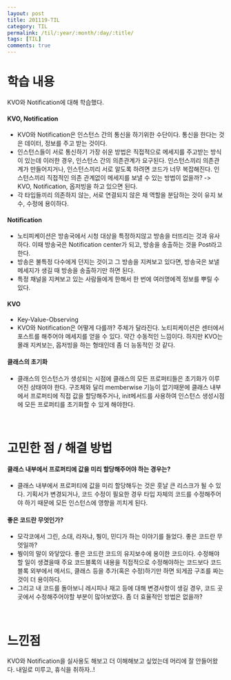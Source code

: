 ```yaml
---
layout: post
title: 201119-TIL
category: TIL
permalink: /til/:year/:month/:day/:title/
tags: [TIL]
comments: true
---
```

# 학습 내용
 KVO와 Notification에 대해 학습했다.

#### KVO, Notification
- KVO와 Notification은 인스턴스 간의 통신을 하기위한 수단이다. 통신을 한다는 것은 데이터, 정보를 주고 받는 것이다.
- 인스턴스들이 서로 통신하기 가장 쉬운 방법은 직접적으로 메세지를 주고받는 방식이 있는데 이러한 경우, 인스턴스 간의 의존관계가 요구된다. 인스턴스끼리 의존관계가 만들어지거나, 인스턴스끼리 서로 알도록 하려면 코드가 너무 복잡해진다. 인스턴스끼리 직접적인 의존 관계없이 메세지를 보낼 수 있는 방법이 없을까? -> KVO, Notification, 옵저빙을 하고 있으면 된다.
- 각 타입들끼리 의존하지 않는, 서로 연결되지 않은 채 역할을 분담하는 것이 유지 보수, 수정에 용이하다.

#### Notification
- 노티피케이션은 방송국에서 시청 대상을 특정하지않고 방송을 터뜨리는 것과 유사하다. 이때 방송국은 Notification center가 되고, 방송을 송출하는 것을 Post라고 한다.
- 방송은 불특정 다수에게 던지는 것이고 그 방송을 지켜보고 있다면, 방송국은 보낼 메세지가 생길 때 방송을 송출하기만 하면 된다.
- 특정 채널을 지켜보고 있는 사람들에게 한해서 한 번에 여러명에겍 정보를 뿌릴 수 있다.

#### KVO
- Key-Value-Observing
- KVO와 Notification은 어떻게 다를까? 주체가 달라진다. 노티피케이션은 센터에서 포스트를 해주어야 메세지를 얻을 수 있다. 약간 수동적인 느낌이다. 하지만 KVO는 몰래 지켜보는, 옵저빙을 하는 형태인데 좀 더 능동적인 것 같다.

#### 클래스의 초기화
- 클래스의 인스턴스가 생성되는 시점에 클래스의 모든 프로퍼티들은 초기화가 이루어진 상태여야 한다. 구조체와 달리 memberwise 기능이 없기때문에 클래스 내부에서 프로퍼티에 직접 값을 할당해주거나, init메서드를 사용하여 인스턴스 생성시점에 모든 프로퍼티를 초기화할 수 있게 해야한다.


<br>

# 고민한 점 / 해결 방법
#### 클래스 내부에서 프로퍼티에 값을 미리 할당해주어야 하는 경우는?
- 클래스 내부에서 프로퍼티에 값을 미리 할당해두는 것은 훗날 큰 리스크가 될 수 있다. 기획서가 변경되거나, 코드 수정이 필요한 경우 타입 자체의 코드를 수정해주어야 하기 때문에 모든 인스턴스에 영향을 끼치게 된다.

#### 좋은 코드란 무엇인가?
- 모각코에서 그린, 소대, 라자냐, 붱이, 민디가 하는 이야기를 들었다. 좋은 코드란 무엇일까?
- 붱이의 말이 와닿았다. 좋은 코드란 코드의 유지보수에 용이한 코드이다. 수정해야할 일이 생겼을때 주요 코드블록의 내용을 직접적으로 수정해야하는 코드보다 코드블록 외부에서 메서드, 클래스 등을 추가(혹은 수정)하기만 하면 되게끔 구조를 짜는 것이 더 용이하다.
- 그리고 내 코드를 돌아보니 레시피나 재고 등에 대해 변경사항이 생길 경우, 코드 곳곳에서 수정해주어야할 부분이 많아보였다. 좀 더 효율적인 방법은 없을까?

<br>


# 느낀점
 KVO와 Notification을 실사용도 해보고 더 이해해보고 싶었는데 머리에 잘 안들어왔다. 내일로 미루고, 휴식을 취하자..!


